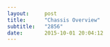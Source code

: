 ```yaml
---
layout:     post
title:      "Chassis Overview"
subtitle:   "2856"
date:       2015-10-01 20:04:12
---
```


<object data="http://essays.2856.io/img/chassis.pdf" type="application/pdf" width="100%" height="1000px">
  <p></a></p>
</object>
